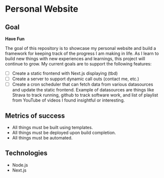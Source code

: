 # Personal Website

## Goal

**Have Fun**

The goal of this repository is to showcase my personal website and build a
framework for keeping track of the progress I am making in life. As I learn
to build new things with new experiences and learnings, this project will
continue to grow. My current goals are to support the following features:

- [ ] Create a static frontend with Next.js displaying (tbd)
- [ ] Create a server to support dynamic call outs (contact me, etc.)
- [ ] Create a cron scheduler that can fetch data from various datasources and
  update the static frontend. Example of datasources are things like Strava to
  track running, github to track software work, and list of playlist from
  YouTube of videos I found insightful or interesting.

## Metrics of success

- All things must be built using templates.
- All things must be deployed upon build completion.
- All things must be automated.

## Technologies

- Node.js
- Next.js